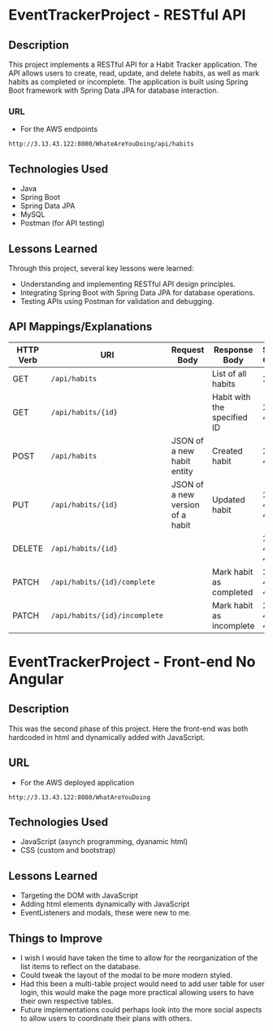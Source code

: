 # EventTrackerProject - RESTful API

## Description

This project implements a RESTful API for a Habit Tracker application. The API allows users to create, read, update, and delete habits, as well as mark habits as completed or incomplete. The application is built using Spring Boot framework with Spring Data JPA for database interaction.

### URL
- For the AWS endpoints
```
http://3.13.43.122:8080/WhateAreYouDoing/api/habits
```

## Technologies Used

- Java
- Spring Boot
- Spring Data JPA
- MySQL
- Postman (for API testing)

## Lessons Learned

Through this project, several key lessons were learned:
- Understanding and implementing RESTful API design principles.
- Integrating Spring Boot with Spring Data JPA for database operations.
- Testing APIs using Postman for validation and debugging.

## API Mappings/Explanations

| HTTP Verb | URI                                   | Request Body                        | Response Body                     | Status Codes |
|-----------|---------------------------------------|-------------------------------------|-----------------------------------|--------------|
| GET       | `/api/habits`                         |                                     | List of all habits                | 200          |
| GET       | `/api/habits/{id}`                    |                                     | Habit with the specified ID       | 200, 404     |
| POST      | `/api/habits`                         | JSON of a new habit entity          | Created habit                     | 201, 400     |
| PUT       | `/api/habits/{id}`                    | JSON of a new version of a habit    | Updated habit                     | 200, 404, 400|
| DELETE    | `/api/habits/{id}`                    |                                     |                                   | 204, 404, 400|
| PATCH     | `/api/habits/{id}/complete`           |                                     | Mark habit as completed           | 200, 404, 400|
| PATCH     | `/api/habits/{id}/incomplete`         |                                     | Mark habit as incomplete          | 200, 404, 400|


# EventTrackerProject - Front-end No Angular

## Description

This was the second phase of this project.  Here the front-end was both hardcoded in html and dynamically added with JavaScript.

## URL
- For the AWS deployed application
```
http://3.13.43.122:8080/WhatAreYouDoing
```

## Technologies Used

- JavaScript (asynch programming, dyanamic html)
- CSS (custom and bootstrap)

## Lessons Learned

- Targeting the DOM with JavaScript
- Adding html elements dynamically with JavaScript
- EventListeners and modals, these were new to me.

## Things to Improve

- I wish I would have taken the time to allow for the reorganization of the list items to reflect on the database.
- Could tweak the layout of the modal to be more modern styled.
- Had this been a multi-table project would need to add user table for user login, this would make the page more practical allowing users to have their own respective tables.
- Future implementations could perhaps look into the more social aspects to allow users to coordinate their plans with others.